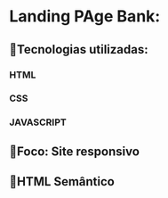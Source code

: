 # Landing PAge Bank:

## 📌Tecnologias utilizadas:
### HTML
### CSS
### JAVASCRIPT

## 📌Foco: Site responsivo

## 📌HTML Semântico

